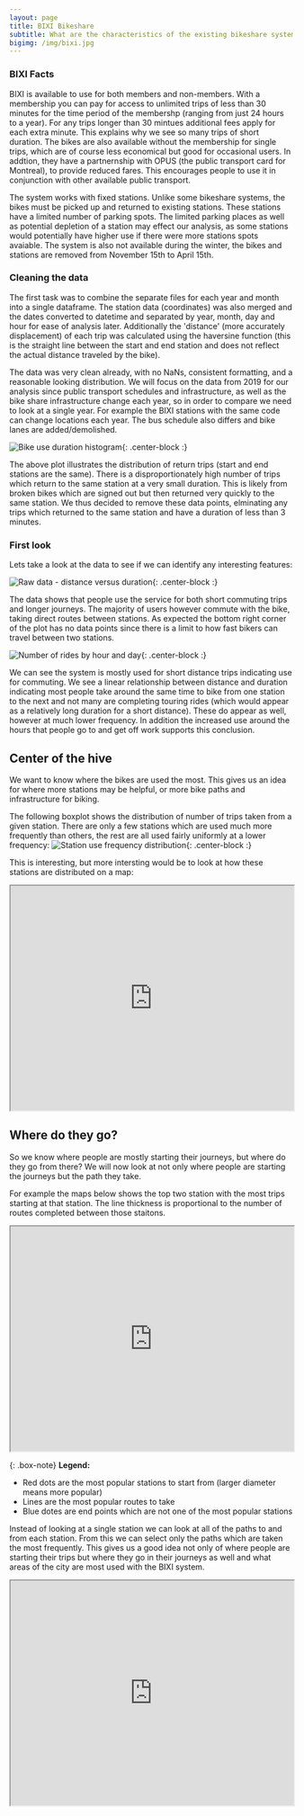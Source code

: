 ```yaml
---
layout: page
title: BIXI Bikeshare
subtitle: What are the characteristics of the existing bikeshare system?
bigimg: /img/bixi.jpg
---
```

### BIXI Facts
BIXI is available to use for both members and non-members. With a membership you can pay for access to unlimited trips of less than 30 minutes for the time period of the membershp (ranging from just 24 hours to a year). For any trips longer than 30 mintues additional fees apply for each extra minute. This explains why we see so many trips of short duration. The bikes are also available without the membership for single trips, which are of course less economical but good for occasional users. In addtion, they have a partnernship with OPUS (the public transport card for Montreal), to provide reduced fares. This encourages people to use it in conjunction with other available public transport.

The system works with fixed stations. Unlike some bikeshare systems, the bikes must be picked up and returned to existing stations. These stations have a limited number of parking spots. The limited parking places as well as potential depletion of a station may effect our analysis, as some stations would potentially have higher use if there were more stations spots avaiable. The system is also not available during the winter, the bikes and stations are removed from November 15th to April 15th. 


### Cleaning the data
The first task was to combine the separate files for each year and month into a single dataframe. The station data (coordinates) was also merged and the dates converted to datetime and separated by year, month, day and hour for ease of analysis later. Additionally the 'distance' (more accurately displacement) of each trip was calculated using the haversine function (this is the straight line between the start and end station and does not reflect the actual distance traveled by the bike). 

The data was very clean already, with no NaNs, consistent formatting, and a reasonable looking distribution. We will focus on the data from 2019 for our analysis since public transport schedules and infrastructure, as well as the bike share infrastructure change each year, so in order to compare we need to look at a single year. For example the BIXI stations with the same code can change locations each year. The bus schedule also differs and bike lanes are added/demolished.

![Bike use duration histogram](img/broken.png){: .center-block :}

The above plot illustrates the distribution of return trips (start and end stations are the same). There is a disproportionately high number of trips which return to the same station at a very small duration. This is likely from broken bikes which are signed out but then returned very quickly to the same station. We thus decided to remove these data points, elminating any trips which returned to the same station and have a duration of less than 3 minutes. 

### First look
Lets take a look at the data to see if we can identify any interesting features:

![Raw data - distance versus duration](img/distvsdur.png){: .center-block :}

The data shows that people use the service for both short commuting trips and longer journeys. The majority of users however commute with the bike, taking direct routes between stations. As expected the bottom right corner of the plot has no data points since there is a limit to how fast bikers can travel between two stations.

![Number of rides by hour and day](img/daily.png){: .center-block :}

We can see the system is mostly used for short distance trips indicating use for commuting. We see a linear relationship between distance and duration indicating most people take around the same time to bike from one station to the next and not many are completing touring rides (which would appear as a relatively long duration for a short distance). These do appear as well, however at much lower frequency. In addition the increased use around the hours that people go to and get off work supports this conclusion. 

## Center of the hive
We want to know where the bikes are used the most. This gives us an idea for where more stations may be helpful, or more bike paths and infrastructure for biking.

The following boxplot shows the distribution of number of trips taken from a given station. There are only a few stations which are used much more frequently than others, the rest are all used fairly uniformly at a lower frequency:
![Station use frequency distribution](img/use_dist.png){: .center-block :}

This is interesting, but more intersting would be to look at how these stations are distributed on a map:
<iframe src="https://daviskia.github.io/maps/bixi/station_use_hm.html" width="100%" height="400px"></iframe>


## Where do they go?
So we know where people are mostly starting their journeys, but where do they go from there? We will now look at not only where people are starting the journeys but the path they take. 

For example the maps below shows the top two station with the most trips starting at that station. The line thickness is proportional to the number of routes completed between those staitons. 

<iframe src="https://daviskia.github.io/maps/bixi/most_pop_path.html" width="100%" height="400px"></iframe>

{: .box-note}
**Legend:**
- Red dots are the most popular stations to start from (larger diameter means more popular)
- Lines are the most popular routes to take
- Blue dotes are end points which are not one of the most popular stations


Instead of looking at a single station we can look at all of the paths to and from each station. From this we can select only the paths which are taken the most frequently. This gives us a good idea not only of where people are starting their trips but where they go in their journeys as well and what areas of the city are most used with the BIXI system. 

<iframe src="https://daviskia.github.io/maps/bixi/bike_routes.html" width="100%" height="400px"></iframe>

